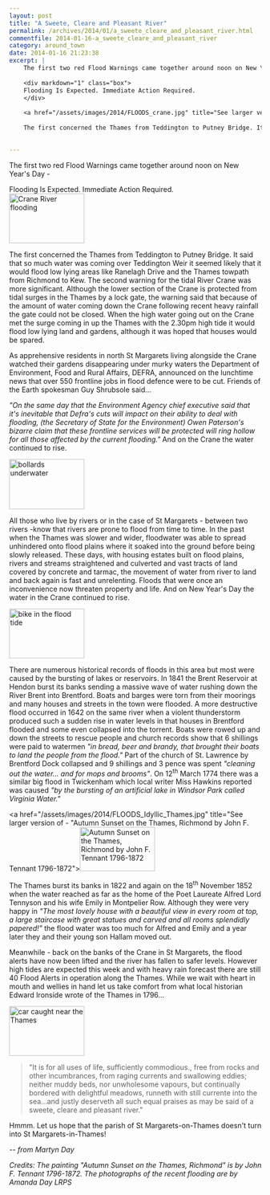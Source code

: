 ```yaml
---
layout: post
title: "A Sweete, Cleare and Pleasant River"
permalink: /archives/2014/01/a_sweete_cleare_and_pleasant_river.html
commentfile: 2014-01-16-a_sweete_cleare_and_pleasant_river
category: around_town
date: 2014-01-16 21:23:38
excerpt: |
    The first two red Flood Warnings came together around noon on New Year's Day -
    
    <div markdown="1" class="box">
    Flooding Is Expected. Immediate Action Required.
    </div>
    
    <a href="/assets/images/2014/FLOODS_crane.jpg" title="See larger version of - Crane River flooding"><img src="/assets/images/2014/FLOODS_crane_thumb.jpg" width="150" height="99" alt="Crane River flooding" class="photo right" /></a>
    
    The first concerned the Thames from Teddington to Putney Bridge. It said that so much water was coming over Teddington Weir it seemed likely that it would flood low lying areas like Ranelagh Drive and the Thames towpath from Richmond to Kew. The second warning for the tidal River Crane was more significant. Although the lower section of the Crane is protected from tidal surges in the Thames by a lock gate, the warning said that because of the amount of water coming down the Crane following recent heavy rainfall the gate could not be closed. When the high water going out on the Crane met the surge coming in up the Thames with the 2.30pm high tide it would flood low lying land and gardens, although it was hoped that houses would be spared.
    

---
```


The first two red Flood Warnings came together around noon on New Year's Day -

<div markdown="1" class="box">
Flooding Is Expected. Immediate Action Required.

</div>
<a href="/assets/images/2014/FLOODS_crane.jpg" title="See larger version of - Crane River flooding"><img src="/assets/images/2014/FLOODS_crane_thumb.jpg" width="150" height="99" alt="Crane River flooding" class="photo right" /></a>

The first concerned the Thames from Teddington to Putney Bridge. It said that so much water was coming over Teddington Weir it seemed likely that it would flood low lying areas like Ranelagh Drive and the Thames towpath from Richmond to Kew. The second warning for the tidal River Crane was more significant. Although the lower section of the Crane is protected from tidal surges in the Thames by a lock gate, the warning said that because of the amount of water coming down the Crane following recent heavy rainfall the gate could not be closed. When the high water going out on the Crane met the surge coming in up the Thames with the 2.30pm high tide it would flood low lying land and gardens, although it was hoped that houses would be spared.

As apprehensive residents in north St Margarets living alongside the Crane watched their gardens disappearing under murky waters the Department of Environment, Food and Rural Affairs, DEFRA, announced on the lunchtime news that over 550 frontline jobs in flood defence were to be cut. Friends of the Earth spokesman Guy Shrubsole said...

<em>"On the same day that the Environment Agency chief executive said that it's inevitable that Defra's cuts will impact on their ability to deal with flooding, (the Secretary of State for the Environment) Owen Paterson's bizarre claim that these frontline services will be protected will ring hollow for all those affected by the current flooding."</em> And on the Crane the water continued to rise.

<a href="/assets/images/2014/FLOODS_bollards.jpg" title="See larger version of - bollards underwater"><img src="/assets/images/2014/FLOODS_bollards_thumb.jpg" width="150" height="100" alt="bollards underwater" class="photo right" /></a>

All those who live by rivers or in the case of St Margarets - between two rivers -know that rivers are prone to flood from time to time. In the past when the Thames was slower and wider, floodwater was able to spread unhindered onto flood plains where it soaked into the ground before being slowly released. These days, with housing estates built on flood plains, rivers and streams straightened and culverted and vast tracts of land covered by concrete and tarmac, the movement of water from river to land and back again is fast and unrelenting. Floods that were once an inconvenience now threaten property and life. And on New Year's Day the water in the Crane continued to rise.

<a href="/assets/images/2014/FLOODS_bike.jpg" title="See larger version of - bike in the flood tide"><img src="/assets/images/2014/FLOODS_bike_thumb.jpg" width="150" height="99" alt="bike in the flood tide" class="photo right" /></a>

There are numerous historical records of floods in this area but most were caused by the bursting of lakes or reservoirs. In 1841 the Brent Reservoir at Hendon burst its banks sending a massive wave of water rushing down the River Brent into Brentford. Boats and barges were torn from their moorings and many houses and streets in the town were flooded. A more destructive flood occurred in 1642 on the same river when a violent thunderstorm produced such a sudden rise in water levels in that houses in Brentford flooded and some even collapsed into the torrent. Boats were rowed up and down the streets to rescue people and church records show that 6 shillings were paid to watermen <em>"in bread, beer and brandy, that brought their boats to land the people from the flood."</em> Part of the church of St. Lawrence by Brentford Dock collapsed and 9 shillings and 3 pence was spent <em>"cleaning out the water... and for mops and brooms"</em>. On 12<sup>th</sup> March 1774 there was a similar big flood in Twickenham which local writer Miss Hawkins reported was caused <em>"by the bursting of an artificial lake in Windsor Park called Virginia Water."</em>

<a href="/assets/images/2014/FLOODS_Idyllic_Thames.jpg" title="See larger version of - "Autumn Sunset on the Thames, Richmond by John F. Tennant 1796-1872"><img src="/assets/images/2014/FLOODS_Idyllic_Thames_thumb.jpg" width="150" height="88" alt="Autumn Sunset on the Thames, Richmond by John F. Tennant 1796-1872" class="photo right" /></a>

The Thames burst its banks in 1822 and again on the 18<sup>th</sup> November 1852 when the water reached as far as the home of the Poet Laureate Alfred Lord Tennyson and his wife Emily in Montpelier Row. Although they were very happy in <em>"The most lovely house with a beautiful view in every room at top, a large staircase with great statues and carved and all rooms splendidly papered!"</em> the flood water was too much for Alfred and Emily and a year later they and their young son Hallam moved out.

Meanwhile - back on the banks of the Crane in St Margarets, the flood alerts have now been lifted and the river has fallen to safer levels. However high tides are expected this week and with heavy rain forecast there are still 40 Flood Alerts in operation along the Thames. While we wait with heart in mouth and wellies in hand let us take comfort from what local historian Edward Ironside wrote of the Thames in 1796...

<a href="/assets/images/2014/FLOODS_car.jpg" title="See larger version of - car caught near the Thames"><img src="/assets/images/2014/FLOODS_car_thumb.jpg" width="150" height="99" alt="car caught near the Thames" class="photo right" /></a>

> "It is for all uses of life, sufficiently commodious., free from rocks and other incumbrances, from raging currents and swallowing eddies; neither muddy beds, nor unwholesome vapours, but continually bordered with delightful meadows, runneth with still currente into the sea...and justly deserveth all such equal praises as may be said of a sweete, cleare and pleasant river."

Hmmm. Let us hope that the parish of St Margarets-on-Thames doesn't turn into St Margarets-in-Thames!

<cite>-- from Martyn Day</cite>

<em>Credits: The painting <em>"Autumn Sunset on the Thames, Richmond"</em> is by John F. Tennant 1796-1872. The photographs of the recent flooding are by Amanda Day LRPS</em>
